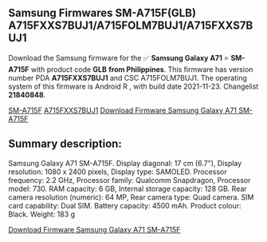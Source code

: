 <h2>Samsung Firmwares SM-A715F(GLB) A715FXXS7BUJ1/A715FOLM7BUJ1/A715FXXS7BUJ1</h2>
Download the Samsung firmware for the ✅ <strong>Samsung Galaxy A71 </strong> ⭐ <strong>SM-A715F</strong> with product code <strong>GLB</strong> <strong> from Philippines</strong>. This firmware has version number PDA <strong>A715FXXS7BUJ1</strong> and CSC A715FOLM7BUJ1. The operating system of this firmware is Android R , with build date 2021-11-23. Changelist <strong>21840848</strong>.


[SM-A715F](https://samfirm.shop/samsung/model/SM-A715F)
[A715FXXS7BUJ1](https://samfirm.shop/samsung/pda/A715FXXS7BUJ1)
[Download Firmware Samsung Galaxy A71 SM-A715F](https://samfirm.shop/samsung/firmware/477726)
<h2>Summary description:</h2>
<p>Samsung Galaxy A71 SM-A715F. Display diagonal: 17 cm (6.7"), Display resolution: 1080 x 2400 pixels, Display type: SAMOLED. Processor frequency: 2.2 GHz, Processor family: Qualcomm Snapdragon, Processor model: 730. RAM capacity: 6 GB, Internal storage capacity: 128 GB. Rear camera resolution (numeric): 64 MP, Rear camera type: Quad camera. SIM card capability: Dual SIM. Battery capacity: 4500 mAh. Product colour: Black. Weight: 183 g</p>


[Download Firmware Samsung Galaxy A71 SM-A715F](https://samfirm.shop/samsung/firmware/477726)
